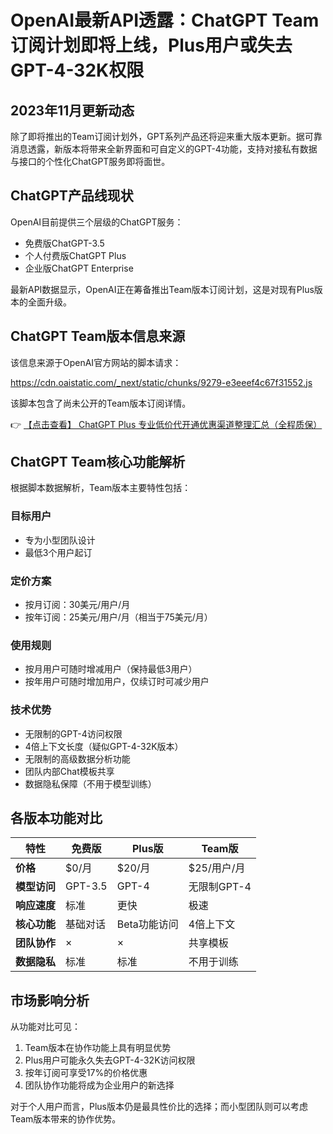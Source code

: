 # OpenAI最新API透露：ChatGPT Team订阅计划即将上线，Plus用户或失去GPT-4-32K权限

## 2023年11月更新动态
除了即将推出的Team订阅计划外，GPT系列产品还将迎来重大版本更新。据可靠消息透露，新版本将带来全新界面和可自定义的GPT-4功能，支持对接私有数据与接口的个性化ChatGPT服务即将面世。

## ChatGPT产品线现状
OpenAI目前提供三个层级的ChatGPT服务：
- 免费版ChatGPT-3.5
- 个人付费版ChatGPT Plus
- 企业版ChatGPT Enterprise

最新API数据显示，OpenAI正在筹备推出Team版本订阅计划，这是对现有Plus版本的全面升级。

## ChatGPT Team版本信息来源
该信息来源于OpenAI官方网站的脚本请求：

https://cdn.oaistatic.com/_next/static/chunks/9279-e3eeef4c67f31552.js

该脚本包含了尚未公开的Team版本订阅详情。

👉 [【点击查看】 ChatGPT Plus 专业低价代开通优惠渠道整理汇总（全程质保）](https://bit.ly/DaiKai)

## ChatGPT Team核心功能解析
根据脚本数据解析，Team版本主要特性包括：

### 目标用户
- 专为小型团队设计
- 最低3个用户起订

### 定价方案
- 按月订阅：30美元/用户/月
- 按年订阅：25美元/用户/月（相当于75美元/月）

### 使用规则
- 按月用户可随时增减用户（保持最低3用户）
- 按年用户可随时增加用户，仅续订时可减少用户

### 技术优势
- 无限制的GPT-4访问权限
- 4倍上下文长度（疑似GPT-4-32K版本）
- 无限制的高级数据分析功能
- 团队内部Chat模板共享
- 数据隐私保障（不用于模型训练）

## 各版本功能对比

| 特性            | 免费版         | Plus版         | Team版         |
|----------------|---------------|---------------|---------------|
| **价格**        | $0/月         | $20/月        | $25/用户/月    |
| **模型访问**    | GPT-3.5       | GPT-4         | 无限制GPT-4    |
| **响应速度**    | 标准          | 更快          | 极速          |
| **核心功能**    | 基础对话       | Beta功能访问   | 4倍上下文      |
| **团队协作**    | ×             | ×             | 共享模板       |
| **数据隐私**    | 标准          | 标准          | 不用于训练     |

## 市场影响分析
从功能对比可见：
1. Team版本在协作功能上具有明显优势
2. Plus用户可能永久失去GPT-4-32K访问权限
3. 按年订阅可享受17%的价格优惠
4. 团队协作功能将成为企业用户的新选择

对于个人用户而言，Plus版本仍是最具性价比的选择；而小型团队则可以考虑Team版本带来的协作优势。